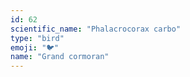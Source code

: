 ```yaml
---
id: 62
scientific_name: "Phalacrocorax carbo"
type: "bird"
emoji: "🐦"
name: "Grand cormoran"
---
```

